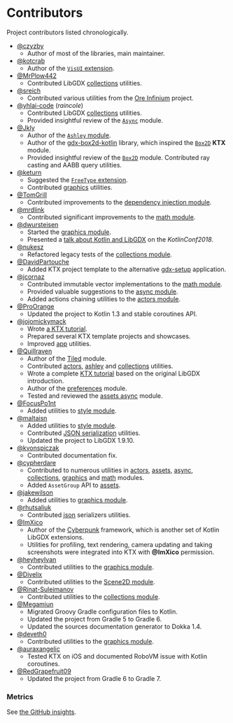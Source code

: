 # Contributors

Project contributors listed chronologically.

* [@czyzby](https://github.com/czyzby)
  * Author of most of the libraries, main maintainer.
* [@kotcrab](https://github.com/kotcrab)
  * Author of the [`VisUI` extension](../vis).
* [@MrPlow442](https://github.com/MrPlow442)
  * Contributed LibGDX [collections](../collections) utilities.
* [@sreich](https://github.com/sreich)
  * Contributed various utilities from the [Ore Infinium](https://github.com/sreich/ore-infinium) project.
* [@yhlai-code](https://github.com/yhlai-code) (_raincole_)
  * Contributed LibGDX [collections](../collections) utilities.
  * Provided insightful review of the [`Async`](../async) module.
* [@Jkly](https://github.com/Jkly)
  * Author of the [`Ashley` module](../ashley).
  * Author of the [gdx-box2d-kotlin](https://github.com/Jkly/gdx-box2d-kotlin) library, which inspired the [`Box2D`](../box2d) **KTX** module.
  * Provided insightful review of the [`Box2D`](../box2d) module. Contributed ray casting and AABB query utilities.
* [@keturn](https://github.com/keturn)
  * Suggested the [`FreeType` extension](../freetype).
  * Contributed [graphics](../graphics) utilities.
* [@TomGrill](https://github.com/TomGrill)
  * Contributed improvements to the [dependency injection module](../inject).
* [@mrdlink](https://github.com/mrdlink)
  * Contributed significant improvements to the [math module](../math).
* [@dwursteisen](https://github.com/dwursteisen)
  * Started the [graphics module](../graphics).
  * Presented a [talk about Kotlin and LibGDX](https://www.youtube.com/watch?v=kDxerDYelLs) on the _KotlinConf2018_.
* [@nukesz](https://github.com/nukesz)
  * Refactored legacy tests of the [collections module](../collections).
* [@DavidPartouche](https://github.com/DavidPartouche)
  * Added KTX project template to the alternative [gdx-setup](https://github.com/czyzby/gdx-setup) application.
* [@jcornaz](https://github.com/jcornaz)
  * Contributed immutable vector implementations to the [math module](../math).
  * Provided valuable suggestions to the [async module](../async).
  * Added actions chaining utilities to the [actors module](../actors).
* [@ProOrange](https://github.com/ProOrange)
  * Updated the project to Kotlin 1.3 and stable coroutines API.
* [@jojomickymack](https://github.com/jojomickymack)
  * Wrote [a KTX tutorial](https://jojomickymack.gitlab.io/reverie/post/libktx_platformer/).
  * Prepared several KTX template projects and showcases.
  * Improved [app](../app) utilities.
* [@Quillraven](https://github.com/Quillraven)
  * Author of the [Tiled](../tiled) module.
  * Contributed [actors](../actors), [ashley](../ashley) and [collections](../collections) utilities.
  * Wrote a complete [KTX tutorial](https://github.com/Quillraven/SimpleKtxGame/wiki) based on the original LibGDX introduction.
  * Author of the [preferences](../preferences) module.
  * Tested and reviewed the [assets async](../assets-async) module.
* [@FocusPo1nt](https://github.com/FocusPo1nt)
  * Added utilities to [style module](../style).
* [@maltaisn](https://github.com/maltaisn)
  * Added utilities to [style module](../style).
  * Contributed [JSON serialization](../json) utilities.
  * Updated the project to LibGDX 1.9.10.
* [@kvonspiczak](https://github.com/kvonspiczak)
  * Contributed documentation fix.
* [@cypherdare](https://github.com/cypherdare)
  * Contributed to numerous utilities in [actors](../actors), [assets](../assets), [async](../async),
  [collections](../collections), [graphics](../graphics) and [math](../math) modules.
  * Added `AssetGroup` API to [assets](../assets).
* [@jakewilson](https://github.com/jakewilson)
  * Added utilities to [graphics module](../graphics).
* [@rhutsaliuk](https://github.com/rhutsaliuk)
  * Contributed [json](../json) serializers utilities.
* [@ImXico](https://github.com/ImXico)
  * Author of the [Cyberpunk](https://github.com/ImXico/Cyberpunk) framework, which is another set of Kotlin LibGDX extensions.
  * Utilities for profiling, text rendering, camera updating and taking screenshots were integrated into KTX with **@ImXico** permission.
* [@heyheyIvan](https://github.com/heyheyIvan)
  * Contributed utilities to the [graphics module](../graphics).
* [@Divelix](https://github.com/Divelix)
  * Contributed utilities to the [Scene2D module](../scene2d).
* [@Rinat-Suleimanov](https://github.com/Rinat-Suleimanov)
  * Contributed utilities to the [collections module](../collections).
* [@Megamiun](https://github.com/Megamiun)
  * Migrated Groovy Gradle configuration files to Kotlin.
  * Updated the project from Gradle 5 to Gradle 6.
  * Updated the sources documentation generator to Dokka 1.4.
* [@deveth0](https://github.com/deveth0)
  * Contributed utilities to the [graphics module](../graphics).
* [@auraxangelic](https://github.com/auraxangelic)
  * Tested KTX on iOS and documented RoboVM issue with Kotlin coroutines.
* [@RedGrapefruit09](https://github.com/RedGrapefruit09)
  * Updated the project from Gradle 6 to Gradle 7.

### Metrics

See [the GitHub insights](https://github.com/libktx/ktx/graphs/contributors).
